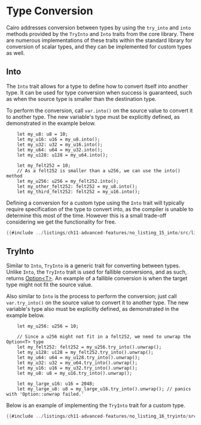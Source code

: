 # Type Conversion

Cairo addresses conversion between types by using the `try_into` and `into` methods provided by the `TryInto` and `Into` traits from the core library. There are numerous implementations of these traits within the standard library for conversion of scalar types, and they can be implemented for custom types as well.

## Into

The `Into` trait allows for a type to define how to convert itself into another type. It can be used for type conversion when success is guaranteed, such as when the source type is smaller than the destination type. 

To perform the conversion, call `var.into()` on the source value to convert it to another type. The new variable's type must be explicitly defined, as demonstrated in the example below.

```rust,noplayground
    let my_u8: u8 = 10;
    let my_u16: u16 = my_u8.into();
    let my_u32: u32 = my_u16.into();
    let my_u64: u64 = my_u32.into();
    let my_u128: u128 = my_u64.into();

    let my_felt252 = 10;
    // As a felt252 is smaller than a u256, we can use the into() method
    let my_u256: u256 = my_felt252.into();
    let my_other_felt252: felt252 = my_u8.into();
    let my_third_felt252: felt252 = my_u16.into();
```

Defining a conversion for a custom type using the `Into` trait will typically require specification of the type to convert into, as the compiler is unable to determine this most of the time. However this is a small trade-off considering we get the functionality for free.

```rust
{{#include ../listings/ch11-advanced-features/no_listing_15_into/src/lib.cairo}}
```

## TryInto

Similar to `Into`, `TryInto` is a generic trait for converting between types. Unlike `Into`, the `TryInto` trait is used for fallible conversions, and as such, returns [Option\<T\>][option]. An example of a fallible conversion is when the target type might not fit the source value.

[option]: ./ch06-01-enums.md#the-option-enum-and-its-advantages

Also similar to `Into` is the process to perform the conversion; just call `var.try_into()` on the source value to convert it to another type. The new variable's type also must be explicitly defined, as demonstrated in the example below.

```rust,noplayground
    let my_u256: u256 = 10;

    // Since a u256 might not fit in a felt252, we need to unwrap the Option<T> type
    let my_felt252: felt252 = my_u256.try_into().unwrap();
    let my_u128: u128 = my_felt252.try_into().unwrap();
    let my_u64: u64 = my_u128.try_into().unwrap();
    let my_u32: u32 = my_u64.try_into().unwrap();
    let my_u16: u16 = my_u32.try_into().unwrap();
    let my_u8: u8 = my_u16.try_into().unwrap();

    let my_large_u16: u16 = 2048;
    let my_large_u8: u8 = my_large_u16.try_into().unwrap(); // panics with 'Option::unwrap failed.'
```

Below is an example of implementing the `TryInto` trait for a custom type.

```rust
{{#include ../listings/ch11-advanced-features/no_listing_16_tryinto/src/lib.cairo}}
```